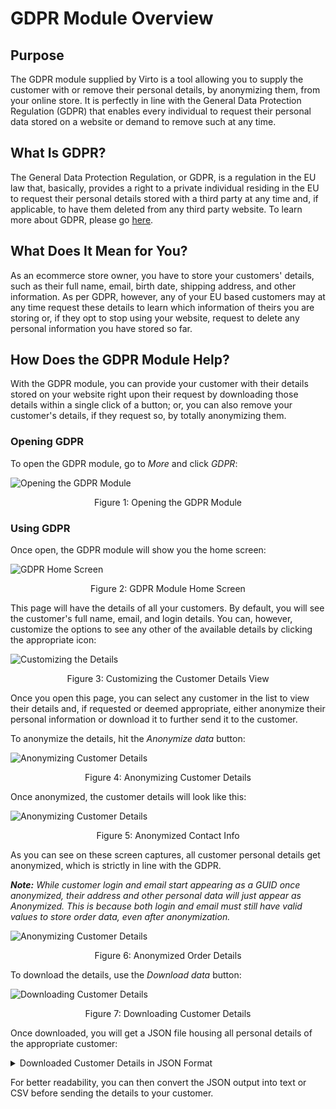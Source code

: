 # GDPR Module Overview

## Purpose

The GDPR module supplied by Virto is a tool allowing you to supply the customer with or remove their personal details, by anonymizing them, from your online store. It is perfectly in line with the General Data Protection Regulation (GDPR) that enables every individual to request their personal data stored on a website or demand to remove such at any time.

## What Is GDPR?

The General Data Protection Regulation, or GDPR, is a regulation in the EU law that, basically, provides a right to a private individual residing in the EU to request their personal details stored with a third party at any time and, if applicable, to have them deleted from any third party website. To learn more about GDPR, please go [here](https://gdpr-info.eu/).

## What Does It Mean for You?

As an ecommerce store owner, you have to store your customers' details, such as their full name, email, birth date, shipping address, and other information. As per GDPR, however, any of your EU based customers may at any time request these details to learn which information of theirs you are storing or, if they opt to stop using your website, request to delete any personal information you have stored so far.

## How Does the GDPR Module Help?

With the GDPR module, you can provide your customer with their details stored on your website right upon their request by downloading those details within a single click of a button; or, you can also remove your customer's details, if they request so, by totally anonymizing them.

### Opening GDPR

To open the GDPR module, go to _More_ and click _GDPR_: 

![Opening the GDPR Module](./media/01-gdpr-how-to-open.png)
<p align=center>Figure 1: Opening the GDPR Module</p>

### Using GDPR

Once open, the GDPR module will show you the home screen:

![GDPR Home Screen](./media/02-gdpr-home-page.png)
<p align=center>Figure 2: GDPR Module Home Screen</p>

This page will have the details of all your customers. By default, you will see the customer's full name, email, and login details. You can, however, customize the options to see any other of the available details by clicking the appropriate icon:

![Customizing the Details](./media/03-gdpr-customizing-customer-details-view.png)
<p align=center>Figure 3: Customizing the Customer Details View</p>

Once you open this page, you can select any customer in the list to view their details and, if requested or deemed appropriate, either anonymize their personal information or download it to further send it to the customer.

To anonymize the details, hit the *Anonymize data* button:

![Anonymizing Customer Details](./media/04-gdpr-anonymizing-data_01.png)
<p align=center>Figure 4: Anonymizing Customer Details</p>

Once anonymized, the customer details will look like this:

![Anonymizing Customer Details](./media/05-gdpr-anonymizing-data-contact-info.png)
<p align=center>Figure 5: Anonymized Contact Info</p>

As you can see on these screen captures, all customer personal details get anonymized, which is strictly in line with the GDPR.

***Note:*** *While customer login and email start appearing as a GUID once anonymized, their address and other personal data will just appear as Anonymized. This is because both login and email must still have valid values to store order data, even after anonymization.*

![Anonymizing Customer Details](./media/06-gdpr-anonymizing-data-order-info.png)
<p align=center>Figure 6: Anonymized Order Details</p>

To download the details, use the *Download data* button:

![Downloading Customer Details](./media/07-gdpr-downloading-data.png)
<p align=center>Figure 7: Downloading Customer Details</p>

Once downloaded, you will get a JSON file housing all personal details of the appropriate customer:

<details><summary>Downloaded Customer Details in JSON Format</summary>

```
{
	"firstName": "Alex",
	"lastName": "Starberg",
	"fullName": "Alex Starberg",
	"birthday": "1982-02-09T21:00:00Z",
	"emailAddresses": [],
	"phones": [],
	"addresses": [],
	"accounts": [
		{
			"login": "Login",
			"emailAddress": "123@test.com"
		},
		{
			"login": "bomba89@example.com",
			"emailAddress": "bomba89@example.com"
		}
	],
	"orders": [
		{
			"addresses": [
				{
					"firstName": "Alex",
					"lastName": "Starberg",
					"country": "United States",
					"region": "Tennessee",
					"city": "Chattanooga",
					"line1": "475 Uptain Rd.",
					"email": "bomba89@example.com",
					"phone": "(423) 978-0927"
				}
			]
		},
		{
			"addresses": [
				{
					"firstName": "Alex",
					"lastName": "Starberg",
					"country": "United States",
					"region": "Tennessee",
					"city": "Chattanooga",
					"line1": "475 Uptain Rd.",
					"email": "bomba89@example.com",
					"phone": "(423) 978-0927"
				}
			]
		}
	]
}
```
</details>

For better readability, you can then convert the JSON output into text or CSV before sending the details to your customer.
